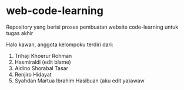 # web-code-learning
Repository yang berisi proses pembuatan website code-learning untuk tugas akhir

Halo kawan, anggota kelompoku terdiri dari:
1. Trihaji Khoerur Rohman
2. Hasmiraldi (edit blame)
3. Aldino Shorabal Tasar
4. Renjiro Hidayat
5. Syahdan Martua Ibrahim Hasibuan (aku edit ya)awaw